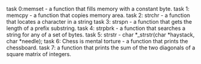 task 0:memset - a function that fills memory with a constant byte.
task 1: memcpy - a function that copies memory area.
task 2: strchr - a function that locates a character in a string
task 3: strspn - a function that gets the length of a prefix substring.
task 4: strpbrk - a function that searches a string for any of a set of bytes.
task 5: strstr - char *_strstr(char *haystack, char *needle);
task 6: Chess is mental torture - a function that prints the chessboard.
task 7: a function that prints the sum of the two diagonals of a square matrix of integers.
